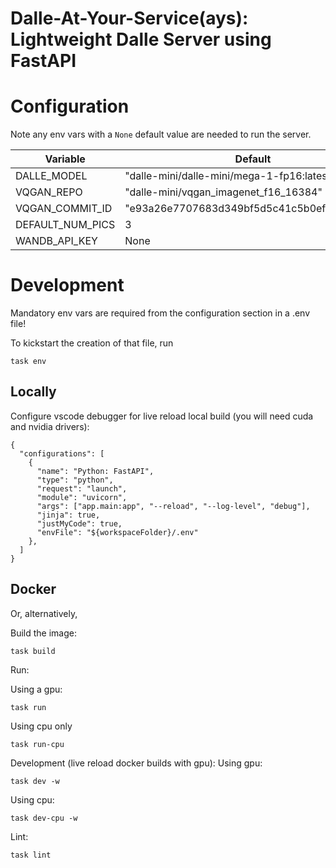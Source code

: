 # Dalle-At-Your-Service(ays): Lightweight Dalle Server using FastAPI

# Configuration
Note any env vars with a `None` default value are needed to run the server.

| Variable         | Default                                    | Type |
| ---------------- | ------------------------------------------ | ---- |
| DALLE_MODEL      | "dalle-mini/dalle-mini/mega-1-fp16:latest" | str  |
| VQGAN_REPO       | "dalle-mini/vqgan_imagenet_f16_16384"      | str  |
| VQGAN_COMMIT_ID  | "e93a26e7707683d349bf5d5c41c5b0ef69b677a9" | str  |
| DEFAULT_NUM_PICS | 3                                          | int  |
| WANDB_API_KEY    | None                                       | str  |

# Development

Mandatory env vars are required from the configuration section in a .env file!

To kickstart the creation of that file, run

```
task env
```

## Locally

Configure vscode debugger for live reload local build (you will need cuda and nvidia drivers):

```
{
  "configurations": [
    {
      "name": "Python: FastAPI",
      "type": "python",
      "request": "launch",
      "module": "uvicorn",
      "args": ["app.main:app", "--reload", "--log-level", "debug"],
      "jinja": true,
      "justMyCode": true,
      "envFile": "${workspaceFolder}/.env"
    },
  ]
}

```

## Docker

Or, alternatively,

Build the image:

```
task build
```

Run:

Using a gpu:
```
task run
```
Using cpu only
```
task run-cpu
```

Development (live reload docker builds with gpu):
Using gpu:
```
task dev -w
```
Using cpu:
```
task dev-cpu -w
```

Lint:

```
task lint
```
